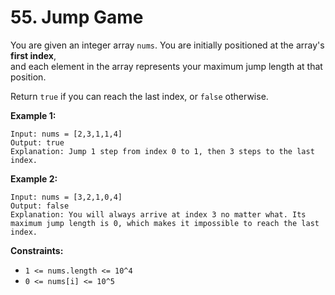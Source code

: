 # 55. Jump Game

You are given an integer array `nums`. You are initially positioned at the array's **first index**,  
and each element in the array represents your maximum jump length at that position.

Return `true` if you can reach the last index, or `false` otherwise.

**Example 1:**

    Input: nums = [2,3,1,1,4]
    Output: true
    Explanation: Jump 1 step from index 0 to 1, then 3 steps to the last 
    index.

**Example 2:**

    Input: nums = [3,2,1,0,4]
    Output: false
    Explanation: You will always arrive at index 3 no matter what. Its 
    maximum jump length is 0, which makes it impossible to reach the last 
    index.

**Constraints:**

- `1 <= nums.length <= 10^4`
- `0 <= nums[i] <= 10^5`
